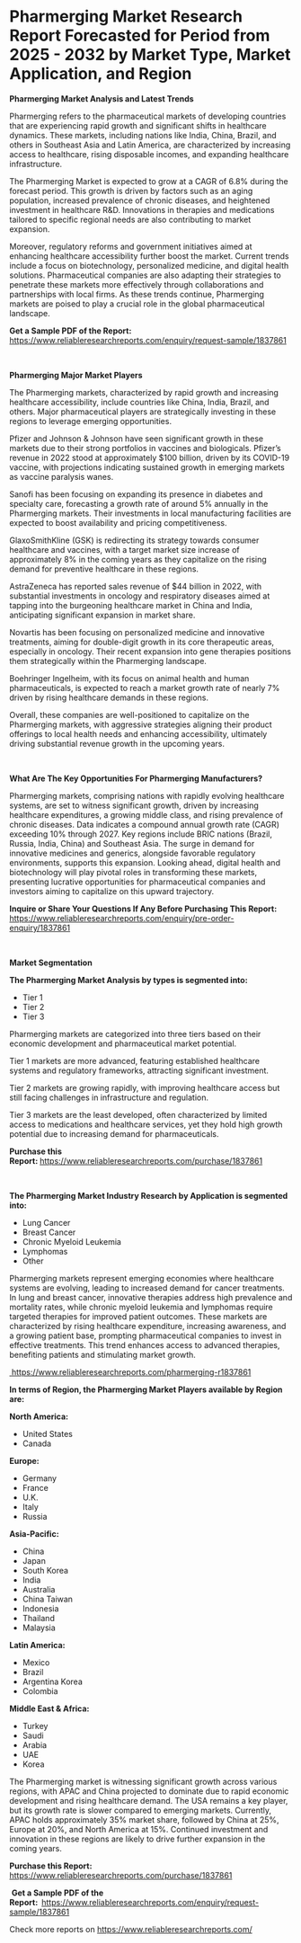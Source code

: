 <p><h1>Pharmerging Market Research Report Forecasted for Period from 2025 -  2032 by Market Type, Market Application, and Region</h1></p><p><strong>Pharmerging Market Analysis and Latest Trends</strong></p>
<p><p>Pharmerging refers to the pharmaceutical markets of developing countries that are experiencing rapid growth and significant shifts in healthcare dynamics. These markets, including nations like India, China, Brazil, and others in Southeast Asia and Latin America, are characterized by increasing access to healthcare, rising disposable incomes, and expanding healthcare infrastructure. </p><p>The Pharmerging Market is expected to grow at a CAGR of 6.8% during the forecast period. This growth is driven by factors such as an aging population, increased prevalence of chronic diseases, and heightened investment in healthcare R&D. Innovations in therapies and medications tailored to specific regional needs are also contributing to market expansion. </p><p>Moreover, regulatory reforms and government initiatives aimed at enhancing healthcare accessibility further boost the market. Current trends include a focus on biotechnology, personalized medicine, and digital health solutions. Pharmaceutical companies are also adapting their strategies to penetrate these markets more effectively through collaborations and partnerships with local firms. As these trends continue, Pharmerging markets are poised to play a crucial role in the global pharmaceutical landscape.</p></p>
<p><strong>Get a Sample PDF of the Report:&nbsp;</strong> <a href="https://www.reliableresearchreports.com/enquiry/request-sample/1837861?utm_campaign=2298&utm_medium=2&utm_source=Github&utm_content=ia&utm_term=03032025&utm_id=pharmerging">https://www.reliableresearchreports.com/enquiry/request-sample/1837861</a></p>
<p>&nbsp;</p>
<p><strong>Pharmerging Major Market Players</strong></p>
<p><p>The Pharmerging markets, characterized by rapid growth and increasing healthcare accessibility, include countries like China, India, Brazil, and others. Major pharmaceutical players are strategically investing in these regions to leverage emerging opportunities. </p><p>Pfizer and Johnson & Johnson have seen significant growth in these markets due to their strong portfolios in vaccines and biologicals. Pfizer’s revenue in 2022 stood at approximately $100 billion, driven by its COVID-19 vaccine, with projections indicating sustained growth in emerging markets as vaccine paralysis wanes.</p><p>Sanofi has been focusing on expanding its presence in diabetes and specialty care, forecasting a growth rate of around 5% annually in the Pharmerging markets. Their investments in local manufacturing facilities are expected to boost availability and pricing competitiveness.</p><p>GlaxoSmithKline (GSK) is redirecting its strategy towards consumer healthcare and vaccines, with a target market size increase of approximately 8% in the coming years as they capitalize on the rising demand for preventive healthcare in these regions.</p><p>AstraZeneca has reported sales revenue of $44 billion in 2022, with substantial investments in oncology and respiratory diseases aimed at tapping into the burgeoning healthcare market in China and India, anticipating significant expansion in market share.</p><p>Novartis has been focusing on personalized medicine and innovative treatments, aiming for double-digit growth in its core therapeutic areas, especially in oncology. Their recent expansion into gene therapies positions them strategically within the Pharmerging landscape.</p><p>Boehringer Ingelheim, with its focus on animal health and human pharmaceuticals, is expected to reach a market growth rate of nearly 7% driven by rising healthcare demands in these regions.</p><p>Overall, these companies are well-positioned to capitalize on the Pharmerging markets, with aggressive strategies aligning their product offerings to local health needs and enhancing accessibility, ultimately driving substantial revenue growth in the upcoming years.</p></p>
<p>&nbsp;</p>
<p><strong>What Are The Key Opportunities For Pharmerging Manufacturers?</strong></p>
<p><p>Pharmerging markets, comprising nations with rapidly evolving healthcare systems, are set to witness significant growth, driven by increasing healthcare expenditures, a growing middle class, and rising prevalence of chronic diseases. Data indicates a compound annual growth rate (CAGR) exceeding 10% through 2027. Key regions include BRIC nations (Brazil, Russia, India, China) and Southeast Asia. The surge in demand for innovative medicines and generics, alongside favorable regulatory environments, supports this expansion. Looking ahead, digital health and biotechnology will play pivotal roles in transforming these markets, presenting lucrative opportunities for pharmaceutical companies and investors aiming to capitalize on this upward trajectory.</p></p>
<p><strong>Inquire or Share Your Questions If Any Before Purchasing This Report:</strong> <a href="https://www.reliableresearchreports.com/enquiry/pre-order-enquiry/1837861?utm_campaign=2298&utm_medium=2&utm_source=Github&utm_content=ia&utm_term=03032025&utm_id=pharmerging">https://www.reliableresearchreports.com/enquiry/pre-order-enquiry/1837861</a></p>
<p>&nbsp;</p>
<p><strong>Market Segmentation</strong></p>
<p><strong>The Pharmerging Market Analysis by types is segmented into:</strong></p>
<p><ul><li>Tier 1</li><li>Tier 2</li><li>Tier 3</li></ul></p>
<p><p>Pharmerging markets are categorized into three tiers based on their economic development and pharmaceutical market potential. </p><p>Tier 1 markets are more advanced, featuring established healthcare systems and regulatory frameworks, attracting significant investment. </p><p>Tier 2 markets are growing rapidly, with improving healthcare access but still facing challenges in infrastructure and regulation. </p><p>Tier 3 markets are the least developed, often characterized by limited access to medications and healthcare services, yet they hold high growth potential due to increasing demand for pharmaceuticals.</p></p>
<p><strong>Purchase this Report:&nbsp;</strong><a href="https://www.reliableresearchreports.com/purchase/1837861?utm_campaign=2298&utm_medium=2&utm_source=Github&utm_content=ia&utm_term=03032025&utm_id=pharmerging">https://www.reliableresearchreports.com/purchase/1837861</a></p>
<p>&nbsp;</p>
<p><strong>The Pharmerging Market Industry Research by Application is segmented into:</strong></p>
<p><ul><li>Lung Cancer</li><li>Breast Cancer</li><li>Chronic Myeloid Leukemia</li><li>Lymphomas</li><li>Other</li></ul></p>
<p><p>Pharmerging markets represent emerging economies where healthcare systems are evolving, leading to increased demand for cancer treatments. In lung and breast cancer, innovative therapies address high prevalence and mortality rates, while chronic myeloid leukemia and lymphomas require targeted therapies for improved patient outcomes. These markets are characterized by rising healthcare expenditure, increasing awareness, and a growing patient base, prompting pharmaceutical companies to invest in effective treatments. This trend enhances access to advanced therapies, benefiting patients and stimulating market growth.</p></p>
<p><a href="https://www.reliableresearchreports.com/pharmerging-r1837861?utm_campaign=2298&utm_medium=2&utm_source=Github&utm_content=ia&utm_term=03032025&utm_id=pharmerging">&nbsp;https://www.reliableresearchreports.com/pharmerging-r1837861</a></p>
<p><strong>In terms of Region, the Pharmerging Market Players available by Region are:</strong></p>
<p>
    <p> <strong> North America: </strong>
        <ul>
            <li>United States</li>
            <li>Canada</li>
        </ul>
        </p> 
    <p> <strong> Europe: </strong>
        <ul>
            <li>Germany</li>
            <li>France</li>
            <li>U.K.</li>
            <li>Italy</li>
            <li>Russia</li>
        </ul>
        </p> 
    <p> <strong> Asia-Pacific: </strong>
        <ul>
            <li>China</li>
            <li>Japan</li>
            <li>South Korea</li>
            <li>India</li>
            <li>Australia</li>
            <li>China Taiwan</li>
            <li>Indonesia</li>
            <li>Thailand</li>
            <li>Malaysia</li>
        </ul>
        </p> 
    <p> <strong> Latin America: </strong>
        <ul>
            <li>Mexico</li>
            <li>Brazil</li>
            <li>Argentina Korea</li>
            <li>Colombia</li>
        </ul>
        </p> 
    <p> <strong> Middle East & Africa: </strong>
        <ul>
            <li>Turkey</li>
            <li>Saudi</li>
            <li>Arabia</li>
            <li>UAE</li>
            <li>Korea</li>
        </ul>
    </p>
    </p>
<p><p>The Pharmerging market is witnessing significant growth across various regions, with APAC and China projected to dominate due to rapid economic development and rising healthcare demand. The USA remains a key player, but its growth rate is slower compared to emerging markets. Currently, APAC holds approximately 35% market share, followed by China at 25%, Europe at 20%, and North America at 15%. Continued investment and innovation in these regions are likely to drive further expansion in the coming years.</p></p>
<p><strong>Purchase this Report: </strong><a href="https://www.reliableresearchreports.com/purchase/1837861?utm_campaign=2298&utm_medium=2&utm_source=Github&utm_content=ia&utm_term=03032025&utm_id=pharmerging">https://www.reliableresearchreports.com/purchase/1837861</a></p>
<p>&nbsp;<strong>Get a Sample PDF of the Report:&nbsp;&nbsp;</strong><a href="https://www.reliableresearchreports.com/enquiry/request-sample/1837861?utm_campaign=2298&utm_medium=2&utm_source=Github&utm_content=ia&utm_term=03032025&utm_id=pharmerging">https://www.reliableresearchreports.com/enquiry/request-sample/1837861</a></p>
<p><strong></strong></p>
<p>Check more reports on <a href="https://www.reliableresearchreports.com/?utm_campaign=2298&utm_medium=2&utm_source=Github&utm_content=ia&utm_term=03032025&utm_id=pharmerging">https://www.reliableresearchreports.com/</a></p>